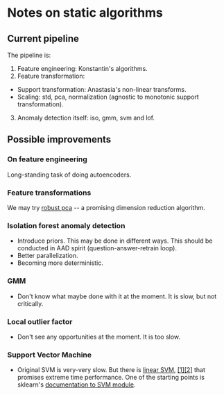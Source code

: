 # Notes on static algorithms

## Current pipeline

The pipeline is:
1. Feature engineering: Konstantin's algorithms.
2. Feature transformation:
 * Support transformation: Anastasia's non-linear transforms.
 * Scaling: std, pca, normalization (agnostic to monotonic support transformation).
3. Anomaly detection itself: iso, gmm, svm and lof.

## Possible improvements

### On feature engineering
Long-standing task of doing autoencoders.

### Feature transformations
We may try [robust pca](http://www.princeton.edu/~yc5/ele520_math_data/lectures/robust_PCA.pdf)
-- a promising dimension reduction algorithm.

### Isolation forest anomaly detection
* Introduce priors. This may be done in different ways. This should be conducted in AAD spirit (question-answer-retrain loop).
* Better parallelization.
* Becoming more deterministic.

### GMM
* Don't know what maybe done with it at the moment. It is slow, but not critically.

### Local outlier factor
* Don't see any opportunities at the moment. It is too slow.

### Support Vector Machine
* Original SVM is very-very slow. But there is [linear SVM](https://scikit-learn.org/stable/modules/generated/sklearn.svm.LinearSVC.html), [[1]](https://www.csie.ntu.edu.tw/~cjlin/liblinear/)[[2]](https://www.csie.ntu.edu.tw/~cjlin/papers/liblinear.pdf) that promises extreme time performance. One of the starting points is sklearn's [documentation to SVM module](https://scikit-learn.org/stable/modules/svm.html).

